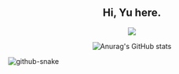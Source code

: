 
<h2 align="center">Hi, Yu here.</h2>

<p align="center">
<a title="blog" target="_blank" href="https://blog.loveyou.moe"><img src="https://img.shields.io/badge/Blog-Yu's%20Site-blue"></a>
</p>

<p align="center">
<img src="https://github-readme-stats.vercel.app/api?username=IdealistYu&show_icons=true&theme=transparent" alt="Anurag's GitHub stats" />
</p>

<picture>
  <source media="(prefers-color-scheme: dark)" srcset="https://raw.githubusercontent.com/IdealistYu/IdealistYu/output/github-contribution-grid-snake-dark.svg" />
  <source media="(prefers-color-scheme: light)" srcset="https://raw.githubusercontent.com/IdealistYu/IdealistYu/output/github-contribution-grid-snake.svg" />
  <img alt="github-snake" src="github-snake.svg" />
</picture>
